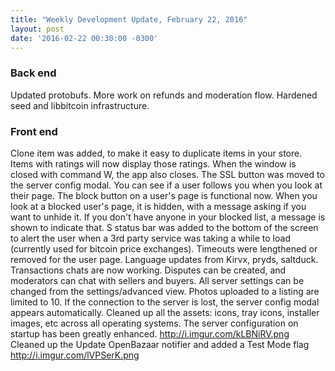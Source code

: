 ```yaml
---
title: "Weekly Development Update, February 22, 2016" 
layout: post
date: '2016-02-22 00:30:00 -0300'
---
```

        
### Back end

Updated protobufs. More work on refunds and moderation flow. Hardened seed and libbitcoin infrastructure.

### Front end

Clone item was added, to make it easy to duplicate items in your store. Items with ratings will now display those ratings. When the window is closed with command W, the app also closes. The SSL button was moved to the server config modal. You can see if a user follows you when you look at their page. The block button on a user's page is functional now. When you look at a blocked user's page, it is hidden, with a message asking if you want to unhide it. If you don't have anyone in your blocked list, a message is shown to indicate that. S status bar was added to the bottom of the screen to alert the user when a 3rd party service was taking a while to load (currently used for bitcoin price exchanges). Timeouts were lengthened or removed for the user page. Language updates from Kirvx, pryds, saltduck. Transactions chats are now working. Disputes can be created, and moderators can chat with sellers and buyers. All server settings can be changed from the settings/advanced view. Photos uploaded to a listing are limited to 10. If the connection to the server is lost, the server config modal appears automatically. Cleaned up all the assets: icons, tray icons, installer images, etc across all operating systems. The server configuration on startup has been greatly enhanced. http://i.imgur.com/kLBNiRV.png Cleaned up the Update OpenBazaar notifier and added a Test Mode flag http://i.imgur.com/lVPSerK.png